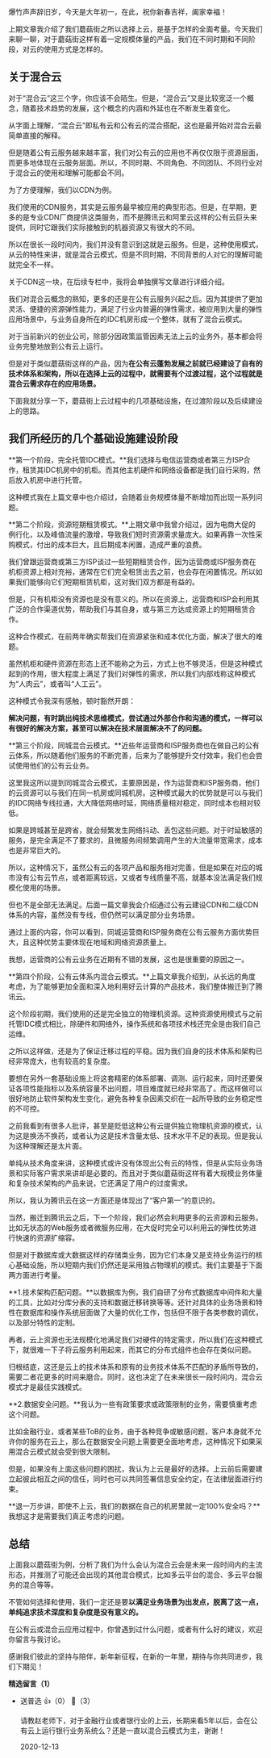 爆竹声声辞旧岁，今天是大年初一，在此，祝你新春吉祥，阖家幸福！

上期文章我介绍了我们蘑菇街之所以选择上云，是基于怎样的全面考量。今天我们来聊一聊，对于蘑菇街这样有着一定规模体量的产品，我们在不同时期和不同阶段，对云的使用方式是怎样的。

## 关于混合云

对于“混合云”这三个字，你应该不会陌生。但是，“混合云”又是比较宽泛一个概念，随着技术趋势的发展，这个概念的内涵和外延也在不断发生着变化。

从字面上理解，“混合云”即私有云和公有云的混合搭配，这也是最开始对混合云最简单直接的解释。

但是随着公有云服务越来越丰富，我们对公有云的应用也不再仅仅限于资源层面，而更多地体现在云服务层面。所以，不同时期、不同角色、不同团队、不同行业对于混合云的使用和理解可能都会不同。

为了方便理解，我们以CDN为例。

我们使用的CDN服务，其实是云服务最早被应用的典型形态。但是，在早期，更多的是专业CDN厂商提供这类服务，而不是腾讯云和阿里云这样的公有云巨头来提供，同时它跟我们实际接触到的机器资源又有很大的不同。

所以在很长一段时间内，我们并没有意识到这就是云服务。但是，这种使用模式，从云的特性来讲，就是混合云模式，但是不同时期，不同背景的人对它的理解可能就完全不一样。

关于CDN这一块，在后续专栏中，我将会单独撰写文章进行详细介绍。

我们对混合云概念的熟知，更多的还是在公有云服务兴起之后。因为其提供了更加灵活、便捷的资源弹性能力，满足了行业内普遍的弹性需求，被应用到大量的弹性应用场景中，与业务自身所在的IDC机房形成一个整体，就有了混合云模式。

对于当前新兴的创业公司，除部分因政策监管因素无法上云的业务外，基本都会将业务完整地放到公有云上运行。

但是对于类似蘑菇街这样的产品，因为**在公有云蓬勃发展之前就已经建设了自有的技术体系和架构，所以在选择上云的过程中，就需要有个过渡过程，这个过程就是混合云需求存在的应用场景。**

下面我就分享一下，蘑菇街上云过程中的几项基础设施，在过渡阶段以及后续建设上的思路。

## 我们所经历的几个基础设施建设阶段

**第一个阶段，完全托管IDC模式。**我们选择与电信运营商或者第三方ISP合作，租赁其IDC机房中的机柜。而其他主机硬件和网络设备都是我们自行采购，然后放入机房中进行托管。

这种模式我在上篇文章中也介绍过，会随着业务规模体量不断增加而出现一系列问题。

**第二个阶段，资源短期租赁模式。**上期文章中我曾介绍过，因为电商大促的例行化，以及峰值流量的激增，导致我们短时资源需求量庞大。如果再靠一次性采购模式，付出的成本巨大，且后期成本闲置，造成严重的浪费。

我们曾跟运营商或第三方ISP谈过一些短期租赁合作，因为运营商或ISP服务商在机柜资源上相对充裕，通常在它们完全租赁出去之前，也会存在闲置情况。所以如果我们能够向它们短期租赁机柜，这对我们双方都是有益的。

但是，只有机柜没有资源也是没有意义的。所以在资源上，运营商和ISP会利用其广泛的合作渠道优势，帮助我们与其自身，或与第三方达成资源上的短期租赁合作。

这种合作模式，在前两年确实帮我们在资源紧张和成本优化方面，解决了很大的难题。

虽然机柜和硬件资源在形态上还不能称之为云，方式上也不够灵活，但是这种模式起到的作用，很大程度上满足了我们对弹性的需求，所以我们内部戏称这种模式为“人肉云”，或者叫“人工云”。

这种模式令我深有感触，顿时豁然开朗：

**解决问题，有时跳出纯技术思维模式，尝试通过外部合作和沟通的模式，一样可以有很好的解决方案，甚至可以解决在技术层面解决不了的问题。**

**第三个阶段，同城混合云模式。**近些年运营商和ISP服务商也在做自己的公有云体系，所以随着他们服务的不断完善，后来为了能够提升交付效率，我们也会尝试使用他们的公有云业务。

这里我这所以提到同城混合云模式，主要原因是，作为运营商和ISP服务商，他们的云资源可以与我们在同一机房或同城机房。这种模式最大的优势就是可以与我们的IDC网络专线拉通，大大降低网络时延，网络质量相对稳定，同时成本也相对较低。

如果是跨城甚至是跨省，就会频繁发生网络抖动、丢包这些问题。对于时延敏感的服务，是完全满足不了要求的，且微服务间频繁调用产生的大流量带宽需求，成本也是非常巨大的。

所以，这种情况下，虽然公有云的各项产品和服务相对完善，但是如果在对应的城市没有公有云节点，或者距离较远，又或者专线质量不高，就基本没法满足我们规模化使用的场景。

但也不是全部无法满足。后面一篇文章我会介绍通过公有云建设CDN和二级CDN体系的内容，虽然没有专线，但仍然可以满足部分业务场景。

通过上面的内容，你可以看到，同城运营商和ISP服务商在公有云服务方面优势巨大，且这种优势主要体现在地域和网络资源质量上。

我想，运营商的公有云业务在近期有不错的发展，这也是很重要的原因之一。

**第四个阶段，公有云体系内混合云模式。**上篇文章我介绍到，从长远的角度考虑，为了能够更加全面和深入地利用好云计算的产品技术，我们整体搬迁到了腾讯云。

这个阶段初期，我们使用的还是完全独立的物理机资源。这种资源使用模式与之前托管IDC模式相比，除硬件和网络外，操作系统和各项技术栈还完全是由我们自己运维。

之所以这样做，还是为了保证迁移过程的平稳。因为我们自身的技术体系和架构已经非常庞大，也有较高的复杂度。

要想在另外一套基础设施上将这套精密的体系部署、调测、运行起来，同时还要保证各项性能指标以及系统容量不出问题，项目难度就已经非常高了。而这样做可以很好地防止软件架构发生变化，避免各种复杂因素交织在一起所导致的业务稳定性的不可控。

之前我看到有很多人批评，甚至是贬低这种公有云提供独立物理机资源的模式，认为这是换汤不换药，或者认为这是技术含量太低、技术水平不足的表现。但是我认为这种理解还是太片面。

单纯从技术角度来讲，这种模式或许没有体现出公有云的特性，但是从实际业务场景和实际客户需求来讲却是必要的。而且对于类似蘑菇街这样有着大规模业务体量和复杂技术架构的产品来说，它还满足了用户的过度需求。

所以，我认为腾讯云在这一方面还是体现出了“客户第一”的意识的。

当然，搬迁到腾讯云之后，下一个阶段，我们必然会利用更多的云资源和云服务。比如无状态的Web服务或者微服务应用，在大促时完全可以利用云的弹性优势进行快速的资源扩缩容。

但是对于数据库或大数据这样的存储类业务，因为它们本身又是支持业务运行的核心基础设施，所以短期内我们仍然还是采用独占物理机的模式。我们主要基于下面两方面进行考量。

**1.技术架构匹配问题。**以数据库为例，我们自研了分布式数据库中间件和大量的工具，比如对分库分表的支持和数据迁移转换等等。还针对具体的业务场景和特性在数据库和操作系统层面做了大量的优化工作，包括但不限于各类参数的调优，以及部分特性的定制。

再者，云上资源也无法规模化地满足我们对硬件的特定需求，所以我们在这种模式下，就很难一下子将云服务利用起来，而其它的分布式组件也会存在类似问题。

归根结底，这还是云上的技术体系和原有的业务技术体系不匹配的矛盾所导致的，需要二者花更多的时间来磨合。同时，这也决定了在未来很长一段时间内，混合云模式才是最佳实践模式。

**2.数据安全问题。**我认为一些有政策要求或政策限制的业务，需要慎重考虑这个问题。

比如金融行业，或者某些ToB的业务，由于各种竞争或敏感问题，客户本身就不允许你的服务在云上，那么在数据安全问题上需要更全面地考虑，这种情况下如果采用混合云模式就会受到很大限制。

但是，如果没有上面这些问题的困扰，我认为上云是最好的选择。上云前后需要建立起彼此相互之间的信任，同时也可以共同签署信息安全约定，在法律层面进行约束。

**退一万步讲，即使不上云，我们的数据在自己的机房里就一定100%安全吗？**我想这才是需要我们真正考虑的问题。

## 总结

上面我以蘑菇街为例，分析了我们为什么会认为混合云会是未来一段时间内的主流形态，并推测了可能还会出现的其他混合模式，比如多云平台的混合、多云平台服务的混合等等。

不管如何选择和使用，我们一定还是要**以满足业务场景为出发点，脱离了这一点，单纯追求技术深度和复杂度是没有意义的。**

在公有云或混合云应用过程中，你曾遇到过什么问题，或者有什么好的建议，欢迎你留言与我讨论。

感谢我们彼此的坚持与陪伴，新年新征程，在新的一年里，期待与你共同进步，我们下期见！
<div><strong>精选留言（1）</strong></div><ul>
<li><span>送普选</span> 👍（0） 💬（3）<p>请教赵老师下，对于金融行业或者银行业的上云，长期来看5年以后，会在公有云上运行银行业务系统么？还是一直以混合云模式为主，谢谢！</p>2020-12-13</li><br/>
</ul>